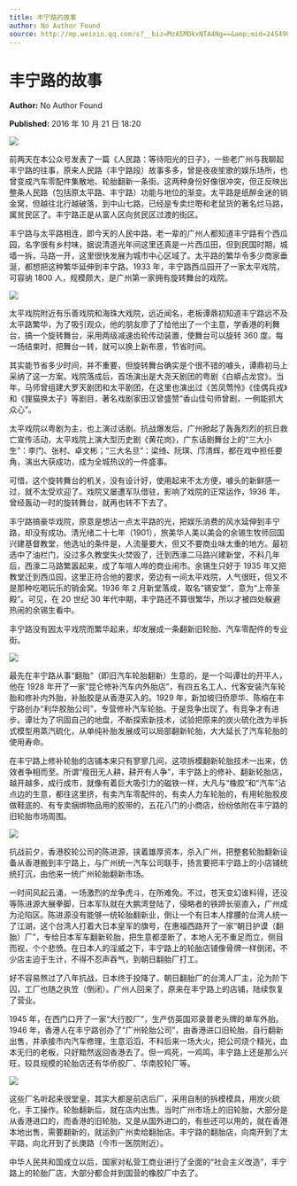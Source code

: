 ```yaml
---
title: 丰宁路的故事
author: No Author Found
source: http://mp.weixin.qq.com/s?__biz=MzA5MDkxNTA4Ng==&amp;mid=2454904392&amp;idx=1&amp;sn=62bdc2e280e3a2614562c00d1e7a5a9c&amp;chksm=87a21629b0d59f3ff9ec9c2d45caf69eac8534912ff77bce14cf7f60d03ac0ce689f04b0e443#rd
---
```


# 丰宁路的故事

**Author:** No Author Found

**Published:** 2016 年 10 月 21 日 18:20

![](http://mmbiz.qpic.cn/mmbiz_jpg/PJWG74pLsMYDEv0d4bUJbQBpS4sWIJib8ibhEicNmA078Qwic1us7Hy3XQhlQJ9V4qP3gf7NibNZysG4yqzamUHYx3w/0?wx_fmt=jpeg)

前两天在本公众号发表了一篇《人民路：等待阳光的日子》，一些老广州与我聊起丰宁路的往事，原来人民路（丰宁路段）故事多多，曾是夜夜笙歌的娱乐场所，也曾变成汽车零配件集散地、轮胎翻新一条街。这两种身份好像很冲突，但正反映出整条人民路（包括原太平路、丰宁路）功能与地位的渐变。太平路是纸醉金迷的销金窝，但越往北行越破落，到中山七路，已经是专卖烂嘢和老鼠货的著名烂马路，属贫民区了。丰宁路正是从富人区向贫民区过渡的街区。

丰宁路与太平路相连，即今天的人民中路，老一辈的广州人都知道丰宁路有个西瓜园，名字很有乡村味，据说清道光年间这里还真是一片西瓜田，但到民国时期，城墙一拆，马路一开，这里很快发展为城市中心区域了。太平路的繁华令多少商家垂涎，都想把这种繁华延伸到丰宁路。1933 年，丰宁路西瓜园开了一家太平戏院，可容纳 1800 人，规模颇大，是广州第一家拥有旋转舞台的戏院。

![](http://mmbiz.qpic.cn/mmbiz_jpg/PJWG74pLsMZufND7EkeiadlmrAL9Rcx7OX508veYFW53gYQU8oNxQCTd5XpvWNsR3kLY6r3cfpanEuIfe65GrQA/0?wx_fmt=jpeg)

太平戏院附近有乐善戏院和海珠大戏院，远近闻名，老板谭鼎初知道丰宁路远不及太平路繁华，为了吸引观众，他的朋友廖了了给他出了一个主意，学香港的利舞台，搞一个旋转舞台，采用两级减速齿轮传动装置，使舞台可以旋转 360 度。每一场结束时，把舞台一转，就可以换上新布景，节省时间。

其实能节省多少时间，并不重要，但旋转舞台确实是个很不错的噱头，谭鼎初马上采纳了这一方案。戏院落成后，首场演出是大尧天剧团的粤剧《白蟒占龙宫》。当年，马师曾组建大罗天剧团和太平剧团，在这里也演出过《苦凤莺怜》《佳偶兵戎》和《狸猫换太子》等剧目，著名戏剧家田汉曾盛赞“香山佳句师曾剧，一例能抓大众心”。

太平戏院以粤剧为主，也上演过话剧。抗战爆发后，广州掀起了轰轰烈烈的抗日救亡宣传活动，太平戏院上演大型历史剧《黄花岗》，广东话剧舞台上的“三大小生”：李门、张村、卓文彬；“三大名旦”：梁绮、阮琪、邝清辉，都在戏中担任要角，演出大获成功，成为全城热议的一件盛事。

可惜，这个旋转舞台的机关，没有设计好，使用起来不太方便，噱头的新鲜感一过，就不太受欢迎了。戏院又屡遭军队借驻，影响了戏院的正常运作，1936 年，曾经轰动一时的旋转舞台，就再也转不下去了。

丰宁路搞豪华戏院，原意是想沾一点太平路的光，把娱乐消费的风水延伸到丰宁路，却没有成功。清光绪二十七年（1901），旅美华人美以美会的余锡生牧师回国兴建基督教堂，他选址的条件是，人流量要大，但又不要商业味太重的地方。最初选中了油栏门，没过多久教堂失火焚毁了，迁到西濠二马路兴建新堂，不料几年后，西濠二马路繁嚣起来，成了车喧人哗的商业闹市。余锡生只好于 1935 年又把教堂迁到西瓜园，这里正符合他的要求，旁边有一间太平戏院，人气很旺，但又不是那种吃喝玩乐的销金窝。1936 年 2 月新堂落成，取名“锡安堂”，意为“上帝圣殿”。可见，在 20 世纪 30 年代中期，丰宁路还不算很繁华，所以才被四处躲避热闹的余锡生看中。

丰宁路没有因太平戏院而繁华起来，却发展成一条翻新旧轮胎、汽车零配件的专业街。

![](http://mmbiz.qpic.cn/mmbiz_jpg/PJWG74pLsMZufND7EkeiadlmrAL9Rcx7OeibPQPJPXGYoA4k2lr3dlP8bMrSxgmZuQCv2txnhPKjhhU4X5uibJKUA/0?wx_fmt=jpeg)

最先在丰宁路从事“翻胎”（即旧汽车轮胎翻新）生意的，是一个叫谭壮的开平人，他在 1928 年开了一家“昆仑修补汽车内外胎店”，有四五名工人，代客安装汽车轮胎和修补内外胎，补胎胶是从香港买入的。1929 年，新加坡归侨廖华、陈榕在丰宁路创办“利华胶胎公司”，专营修补汽车轮胎。于是竞争出现了。有竞争才有进步。谭壮为了巩固自己的地盘，不断探索新技术，试验把原来的炭火硫化改为半拆式模型用蒸汽硫化，从单纯补胎发展成可以局部翻新轮胎，大大延长了汽车轮胎的使用寿命。

在丰宁路上修补轮胎的店铺本来只有寥寥几间，这项拆模翻新轮胎技术一出来，仿效者争相而至。所谓“瘦田无人耕，耕开有人争”，丰宁路上的修补、翻新轮胎店，越开越多，成行成市，就像有着巨大吸引力的磁铁一样，大凡与“橡胶”和“汽车”沾点边的生意，都往这里挤，有卖汽车零配件的，有卖人力车轮胎的，有用轮胎胶皮做鞋底的、有专卖捆绑物品用的胶带的，五花八门的小商店，纷纷依附在丰宁路的旧轮胎市场周围。

![](http://mmbiz.qpic.cn/mmbiz_jpg/PJWG74pLsMZufND7EkeiadlmrAL9Rcx7Oot4EF1foDJyyyf0gwCpEH5ICazDReSbicY5jPST11oSWqKdNicRNyjYg/0?wx_fmt=jpeg)

抗战前夕，香港胶轮公司的陈进源，挟着雄厚资本，杀入广州，把整套轮胎翻新设备从香港搬到丰宁路上，与广州统一汽车公司联手，扬言要把丰宁路上的小店铺统统打沉，由他来一统广州轮胎翻新市场。

一时间风起云涌，一场激烈的龙争虎斗，在所难免。不过，苍天变幻谁料得，还没等陈进源大展拳脚，日本军队就在大鹏湾登陆了，侵略者的铁蹄长驱直入，广州成为沦陷区。陈进源没有能够一统轮胎翻新业，倒让一个有日本人撑腰的台湾人统一了江湖，这个台湾人打着大日本皇军的旗号，在惠福西路开了一家“朝日护谟（翻胎）厂”，专给日本军车翻新轮胎，把生意都垄断了，本地人无不重足而立，侧目而视，个个悲愤。在日本人的淫威之下，丰宁路上的轮胎店铺像骨牌一样倒闭，不少店主迫于生计，不得不忍声吞气，到朝日翻胎厂打工。

好不容易熬过了八年抗战，日本终于投降了。朝日翻胎厂的台湾人厂主，沦为阶下囚，工厂也随之执笠（倒闭）。广州人回来了，原来在丰宁路上的店铺，陆续恢复了营业。

1945 年，在西门口开了一家“大行胶厂”，生产仿英国邓录普老头牌的单车外胎。1946 年，香港人在丰宁路创办了“广州轮胎公司”，由香港进口旧轮胎，自行翻新出售，并承接市内汽车修理，生意滔滔，不料后来一场大火，把公司烧个精光，血本无归的老板，只好黯然返回香港去了。但一鸡死，一鸡鸣，丰宁路上还是那么兴旺，较具规模的轮胎店还有华侨胶厂、华南胶轮厂等。

![](http://mmbiz.qpic.cn/mmbiz_jpg/PJWG74pLsMZufND7EkeiadlmrAL9Rcx7OAlvibsw9kWmHd09PzUfX6t20yka3b3KGHllr66UXu8ShcbBianJMWwiaQ/0?wx_fmt=jpeg)

这些厂名听起来很堂皇，其实大都是前店后厂，采用自制的拆模模具，用炭火硫化，手工操作。轮胎翻新后，就在店内出售。当时广州市场上的旧轮胎，大部分是从香港进口的，而香港的旧轮胎，又是从国外进口的，有些还可以用的，就在香港本地出售，需要翻新的，就运到广州卖给翻胎店。丰宁路的翻胎店，向南开到了太平路，向北开到了长庚路（今市一医院附近）。

中华人民共和国成立以后，国家对私营工商业进行了全面的“社会主义改造”，丰宁路上的轮胎厂店，大部分都合并到国营的橡胶厂中去了。
